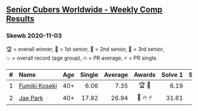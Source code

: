 <style>table {white-space: nowrap;}</style>

## [Senior Cubers Worldwide - Weekly Comp Results](/scw-comp/results/)
### Skewb 2020-11-03

<span style="white-space: nowrap;">🏆 = overall winner</span>, <span style="white-space: nowrap;">🥇 = 1st senior</span>, <span style="white-space: nowrap;">🥈 = 2nd senior</span>, <span style="white-space: nowrap;">🥉 = 3rd senior</span>, <span style="white-space: nowrap;">💥 = overall record (age group)</span>, <span style="white-space: nowrap;">🔥 = PR average</span>, <span style="white-space: nowrap;">⚡ = PR single</span>.

| # | Name | Age | Single | Average | Awards | Solve 1 | Solve 2 | Solve 3 | Solve 4 | Solve 5 | Video |
| :--: | :-- | :--: | --: | --: | :--: | --: | --: | --: | --: | --: | :-- |
| 1 | [Fumiki Koseki](../../persons/fumiki_koseki/skewb.md) | 40+ | 6.06 | 7.35 | 🏆 🥇 | 6.19 | 6.06 | 6.38 | 9.49 | 10.49 | [Desktop](https://www.facebook.com/events/406412140373592/permalink/411439369870869) / [Mobile](https://m.facebook.com/events/406412140373592?view=permalink&id=411439369870869) |
| 2 | [Jae Park](../../persons/jae_park/skewb.md) | 40+ | 17.82 | 26.94 | 🥈 🔥 ⚡ | 31.61 | 53.19 | 17.82 | 24.56 | 24.66 | [Desktop](https://www.facebook.com/events/406412140373592/permalink/407131340301672) / [Mobile](https://m.facebook.com/events/406412140373592?view=permalink&id=407131340301672) |

<!-- Global site tag (gtag.js) - Google Analytics -->
<script async src="https://www.googletagmanager.com/gtag/js?id=UA-86348435-3"></script>
<script>window.dataLayer = window.dataLayer || []; function gtag() {dataLayer.push(arguments);} gtag('js', new Date()); gtag('config', 'UA-86348435-3');</script>
